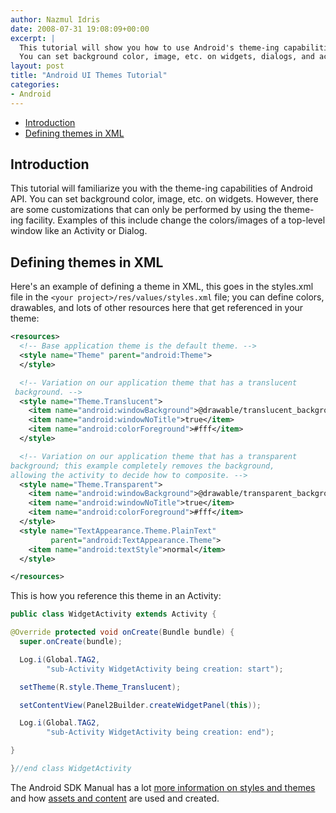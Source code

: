 ```yaml
---
author: Nazmul Idris
date: 2008-07-31 19:08:09+00:00
excerpt: |
  This tutorial will show you how to use Android's theme-ing capabilities.
  You can set background color, image, etc. on widgets, dialogs, and activities.
layout: post
title: "Android UI Themes Tutorial"
categories:
- Android
---
```


<!-- START doctoc generated TOC please keep comment here to allow auto update -->
<!-- DON'T EDIT THIS SECTION, INSTEAD RE-RUN doctoc TO UPDATE -->


- [Introduction](#introduction)
- [Defining themes in XML](#defining-themes-in-xml)

<!-- END doctoc generated TOC please keep comment here to allow auto update -->

## Introduction

This tutorial will familiarize you with the theme-ing capabilities of Android API. You can set background color, image, etc. on widgets. However, there are some customizations that can only be performed by using the theme-ing facility. Examples of this include change the colors/images of a top-level window like an Activity or Dialog.

## Defining themes in XML

Here's an example of defining a theme in XML, this goes in the styles.xml file in the `<your project>/res/values/styles.xml` file; you can define colors, drawables, and lots of other resources here that get referenced in your theme:

```xml
<resources>
  <!-- Base application theme is the default theme. -->
  <style name="Theme" parent="android:Theme">
  </style>

  <!-- Variation on our application theme that has a translucent
 background. -->
  <style name="Theme.Translucent">
    <item name="android:windowBackground">@drawable/translucent_background</item>
    <item name="android:windowNoTitle">true</item>
    <item name="android:colorForeground">#fff</item>
  </style>

  <!-- Variation on our application theme that has a transparent
background; this example completely removes the background,
allowing the activity to decide how to composite. -->
  <style name="Theme.Transparent">
    <item name="android:windowBackground">@drawable/transparent_background</item>
    <item name="android:windowNoTitle">true</item>
    <item name="android:colorForeground">#fff</item>
  </style>
  <style name="TextAppearance.Theme.PlainText" 
         parent="android:TextAppearance.Theme">
    <item name="android:textStyle">normal</item>
  </style>

</resources>
```

This is how you reference this theme in an Activity:

```java
public class WidgetActivity extends Activity {

@Override protected void onCreate(Bundle bundle) {
  super.onCreate(bundle);

  Log.i(Global.TAG2, 
        "sub-Activity WidgetActivity being creation: start");

  setTheme(R.style.Theme_Translucent);

  setContentView(Panel2Builder.createWidgetPanel(this));

  Log.i(Global.TAG2, 
        "sub-Activity WidgetActivity being creation: end");

}

}//end class WidgetActivity
```

The Android SDK Manual has a lot [more information on styles and themes](http://code.google.com/android/reference/available-resources.html#stylesandthemes) and how [assets and content](http://code.google.com/android/reference/android/content/package-descr.html) are used and created.
